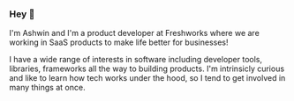 ### Hey 👋

I'm Ashwin and I'm a product developer at Freshworks where we are working in SaaS products to make life better for businesses!

I have a wide range of interests in software including developer tools, libraries, frameworks all the way to building products. I'm intrinsicly curious and like to learn how tech works under the hood, so I tend to get involved in many things at once.


